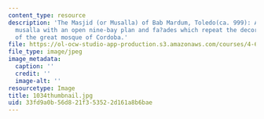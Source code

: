 ```yaml
---
content_type: resource
description: 'The Masjid (or Musalla) of Bab Mardum, Toledo(ca. 999): A neighborhood
  musalla with an open nine-bay plan and fa?ades which repeat the decorative program
  of the great mosque of Cordoba.'
file: https://ol-ocw-studio-app-production.s3.amazonaws.com/courses/4-614-religious-architecture-and-islamic-cultures-fall-2002/33fd9a0b56d821f353522d161a8b6bae_1034thumbnail.jpg
file_type: image/jpeg
image_metadata:
  caption: ''
  credit: ''
  image-alt: ''
resourcetype: Image
title: 1034thumbnail.jpg
uid: 33fd9a0b-56d8-21f3-5352-2d161a8b6bae
---
```

